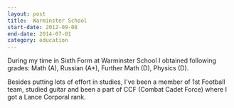 ```yaml
---
layout: post
title:  Warminster School
start-date: 2012-09-08
end-date: 2014-07-01
category: education
---
```

During my time in Sixth Form at Warminster School I obtained following grades:
Math (A), Russian (A*), Further Math (D), Physics (D).

Besides putting lots of effort in studies, I've been a member of 1st Football team,
studied guitar and been a part of CCF (Combat Cadet Force) where I got a Lance Corporal rank. 
